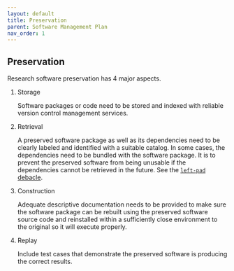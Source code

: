 ```yaml
---
layout: default
title: Preservation
parent: Software Management Plan
nav_order: 1
---
```


## Preservation

Research software preservation has 4 major aspects.  

1. Storage

    Software packages or code need to be stored and indexed with reliable version control management services.  

2. Retrieval

    A preserved software package as well as its dependencies need to be clearly labeled and identified with a suitable catalog. In some cases, the dependencies need to be bundled with the software package. It is to prevent the preserved software from being unusable if the dependencies cannot be retrieved in the future. See the [`left-pad` debacle](https://qz.com/646467/how-one-programmer-broke-the-internet-by-deleting-a-tiny-piece-of-code).  

3. Construction

    Adequate descriptive documentation needs to be provided to make sure the software package can be rebuilt using the preserved software source code and reinstalled within a sufficiently close environment to the original so it will execute properly.  

4. Replay

    Include test cases that demonstrate the preserved software is producing the correct results.  
